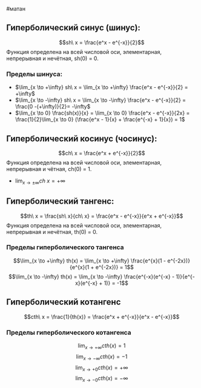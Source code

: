 #матан 
## Гиперболический синус (шинус):
$$sh\ x = \frac{e^x - e^{-x}}{2}$$
Функция определена на всей числовой оси, элементарная, непрерывная и нечётная, sh(0) = 0.

### Пределы шинуса:
- $\lim_{x \to +\infty} sh\ x = \lim_{x \to +\infty} \frac{e^x - e^{-x}}{2} = +\infty$
- $\lim_{x \to -\infty} sh\ x = \lim_{x \to -\infty} \frac{e^x - e^{-x}}{2} = \frac{0 -(+\infty)}{2}= -\infty$
- $\lim_{x \to 0} \frac{sh(x)}{x} = \lim_{x \to 0} \frac{e^x - e^{-x}}{2x} = \frac{1}{2}\lim_{x \to 0} (\frac{e^x - 1}{x} + \frac{e^{-x} + 1}{x}) = 1$
## Гиперболический косинус (чосинус):
$$ch\ x = \frac{e^x + e^{-x}}{2}$$
Функция определена на всей числовой оси, элементарная, непрерывная и чётная, ch(0) = 1.
- $\lim_{x \to \pm\infty}ch\ x = +\infty$
## Гиперболический тангенс:
$$th\ x = \frac{sh\ x}{ch\ x} = \frac{e^x - e^{-x}}{e^x + e^{-x}}$$
Функция определена на всей числовой оси, элементарная, непрерывная и нечётная, th(0) = 0.
### Пределы гиперболического тангенса
$$\lim_{x \to +\infty} th(x) = \lim_{x \to +\infty} \frac{e^{x}(1 - e^{-2x})}{e^{x}(1 + e^{-2x})} = 1$$
$$\lim_{x \to -\infty} th(x) = \lim_{x \to -\infty} \frac{e^{-x}(e^{-x} - 1)}{e^{-x}(e^{-x} + 1)} = -1$$
## Гиперболический котангенс
$$cth\ x = \frac{1}{th(x)} = \frac{e^x +  e^{-x}}{e^x - e^{-x}}$$
### Пределы гиперболического котангенса
$$\lim_{x \to +\infty} cth(x) = 1$$
$$\lim_{x \to -\infty} cth(x) = -1$$
$$\lim_{x \to +0} cth(x) = +\infty$$
$$\lim_{x \to -0} cth(x) = -\infty$$